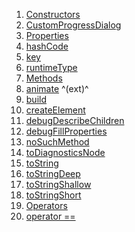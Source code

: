 1.  [Constructors](./CustomProgressDialog-class.md)
2.  [CustomProgressDialog](./CustomProgressDialog/CustomProgressDialog.md)
3.  [Properties](./CustomProgressDialog-class.md)
4.  [hashCode](https://api.flutter.dev/flutter/widgets/Widget/hashCode.html)
5.  [key](https://api.flutter.dev/flutter/widgets/Widget/key.html)
6.  [runtimeType](https://api.flutter.dev/flutter/dart-core/Object/runtimeType.html)
7.  [Methods](./CustomProgressDialog-class.md)
8.  [animate](https://pub.dev/documentation/flutter_animate/4.5.0/flutter_animate/AnimateWidgetExtensions/animate.html)
    ^(ext)^
9.  [build](./CustomProgressDialog/build.md)
10. [createElement](https://api.flutter.dev/flutter/widgets/StatelessWidget/createElement.html)
11. [debugDescribeChildren](https://api.flutter.dev/flutter/foundation/DiagnosticableTree/debugDescribeChildren.html)
12. [debugFillProperties](https://api.flutter.dev/flutter/widgets/Widget/debugFillProperties.html)
13. [noSuchMethod](https://api.flutter.dev/flutter/dart-core/Object/noSuchMethod.html)
14. [toDiagnosticsNode](https://api.flutter.dev/flutter/foundation/DiagnosticableTree/toDiagnosticsNode.html)
15. [toString](https://api.flutter.dev/flutter/foundation/Diagnosticable/toString.html)
16. [toStringDeep](https://api.flutter.dev/flutter/foundation/DiagnosticableTree/toStringDeep.html)
17. [toStringShallow](https://api.flutter.dev/flutter/foundation/DiagnosticableTree/toStringShallow.html)
18. [toStringShort](https://api.flutter.dev/flutter/widgets/Widget/toStringShort.html)
19. [Operators](./CustomProgressDialog-class.md)
20. [operator
    ==](https://api.flutter.dev/flutter/widgets/Widget/operator_equals.html)
